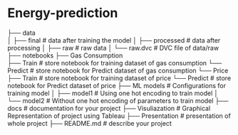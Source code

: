 # Energy-prediction


├── data            
│   ├── final                       # data after training the model
│   ├── processed                   # data after processing
│   ├── raw                         # raw data
│   └── raw.dvc                     # DVC file of data/raw
├── notebooks 
    ├── Gas Consumption             
        ├── Train                   # store notebook for training dataset of gas consumption
        └── Predict                 # store notebook for Predict dataset of gas consumption
    └── Price                         
        ├── Train                   # store notebook for training dataset of price
        └── Predict                 # store notebook for Predict dataset of price
├── ML models                       # Configurations for training model
│   ├── model1                      # Using one hot encoding to train model
│   └── model2                      # Without one hot encoding of parameters to train model
├── docs                            # documentation for your project 
├── Visuliazation                   # Graphical Representation of project using Tableau 
├── Presentation                    # presentation of whole project
├── README.md                       # describe your project
